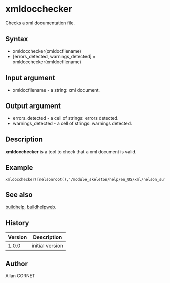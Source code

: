 

# xmldocchecker

Checks a xml documentation file.

## Syntax

- xmldocchecker(xmldocfilename)
- [errors_detected, warnings_detected] = xmldocchecker(xmldocfilename)

## Input argument

 - xmldocfilename - a string: xml document.

## Output argument

 - errors_detected - a cell of strings: errors detected.
 - warnings_detected - a cell of strings: warnings detected.

## Description


  <p><b>xmldocchecker</b> is a tool to check that a xml document is valid.</p>


## Example

```Nelson
xmldocchecker([nelsonroot(),'/module_skeleton/help/en_US/xml/nelson_sum.xml'])
```

## See also

[buildhelp](buildhelp.md), [buildhelpweb](buildhelpweb.md).
## History

|Version|Description|
|------|------|
|1.0.0|initial version|


## Author

Allan CORNET



